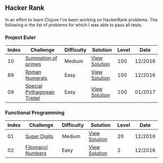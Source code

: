 ## Hacker Rank

In an effort to learn Clojure I've been working on HackerRank problems. The following is the list of problems for which I was able to pass all tests.

### Project Euler

Index     | Challenge                        |Difficulty | Solution            |Level | Date
----------| ---------------------------------|-----------| --------------------|------| -------
10        | [Summation of primes][1]         |Medium     | [View Solution][2]  | 100  | 12/2016
89        | [Roman Numerals][3]              |Easy       | [View Solution][4]  | 100  | 12/2016
09        | [Special Pythagorean Triplet][9] |Easy       | [View Solution][10] | 100  | 01/2017

### Functional Programming

Index     | Challenge                    |Difficulty | Solution            |Level | Date
----------| -----------------------------|-----------| --------------------|------| --------
01        | [Super Digits][5]            |Medium     | [View Solution][6]  | 20   | 12/2016
02        | [Fibonacci Numbers][7]       |Easy       | [View Solution][8]  |  2   | 12/2016

[1]:https://www.hackerrank.com/contests/projecteuler/challenges/euler010
[2]:https://github.com/edalorzo/hacker-rank-clojure/blob/master/src/project_euler/euler10.clj
[3]:https://www.hackerrank.com/contests/projecteuler/challenges/euler089
[4]:https://github.com/edalorzo/hacker-rank-clojure/blob/master/src/project_euler/euler89.clj
[5]:https://www.hackerrank.com/challenges/super-digit
[6]:https://github.com/edalorzo/hacker-rank-clojure/blob/master/src/func_proc/super_digits.clj
[7]:https://www.hackerrank.com/challenges/functional-programming-warmups-in-recursion---fibonacci-numbers
[8]:https://github.com/edalorzo/hacker-rank-clojure/blob/master/src/func_proc/fibonacci.clj
[9]:https://www.hackerrank.com/contests/projecteuler/challenges/euler009
[10]:https://github.com/edalorzo/hacker-rank-clojure/blob/master/src/project_euler/euler09.clj

